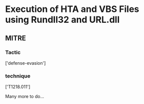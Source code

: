 # Execution of HTA and VBS Files using Rundll32 and URL.dll

## MITRE

### Tactic
['defense-evasion']

### technique
['T1218.011']

Many more to do...
